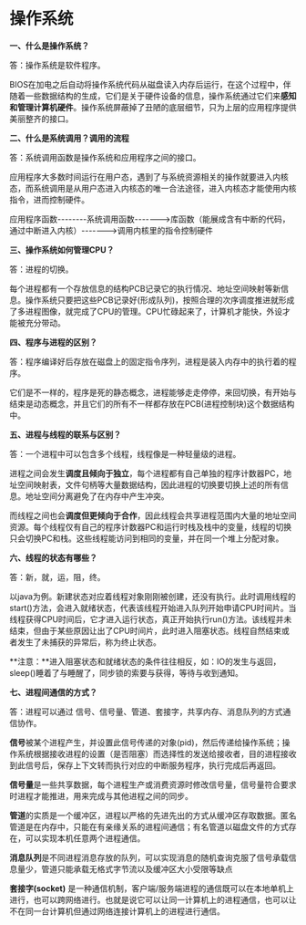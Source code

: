 # 操作系统

**一、什么是操作系统？**

答：操作系统是软件程序。

​	BIOS在加电之后自动将操作系统代码从磁盘读入内存后运行，在这个过程中，伴随着一些数据结构的生成，它们是关于硬件设备的信息，操作系统通过它们来**感知和管理计算机硬件**。操作系统屏蔽掉了丑陋的底层细节，只为上层的应用程序提供美丽整齐的接口。

**二、什么是系统调用？调用的流程**

答：系统调用函数是操作系统和应用程序之间的接口。

​	应用程序大多数时间运行在用户态，遇到了与系统资源相关的操作就要进入内核态，而系统调用是从用户态进入内核态的唯一合法途径，进入内核态才能使用内核指令，进而控制硬件。

应用程序函数--------系统调用函数------->库函数（能展成含有中断的代码，通过中断进入内核）------->调用内核里的指令控制硬件

**三、操作系统如何管理CPU？**

答：进程的切换。

​	每个进程都有一个存放信息的结构PCB记录它的执行情况、地址空间映射等新信息。操作系统只要把这些PCB记录好(形成队列)，按照合理的次序调度推进就形成了多进程图像，就完成了CPU的管理。CPU忙碌起来了，计算机才能快，外设才能被充分带动。

**四、程序与进程的区别？**

答：程序编译好后存放在磁盘上的固定指令序列，进程是装入内存中的执行着的程序。

​	它们是不一样的，程序是死的静态概念，进程能够走走停停，来回切换，有开始与结束是动态概念，并且它们的所有不一样都存放在PCB(进程控制块)这个数据结构中。

**五、进程与线程的联系与区别？**

答：一个进程中可以包含多个线程，线程像是一种轻量级的进程。

​	进程之间会发生**调度且倾向于独立**，每个进程都有自己单独的程序计数器PC，地址空间映射表，文件句柄等大量数据结构，因此进程的切换要切换上述的所有信息。地址空间分离避免了在内存中产生冲突。

​	而线程之间也会**调度但更倾向于合作**，因此线程会共享进程范围内大量的地址空间资源。每个线程仅有自己的程序计数器PC和运行时栈及栈中的变量，线程的切换只会切换PC和栈。这些线程能访问到相同的变量，并在同一个堆上分配对象。

**六、线程的状态有哪些？**

答：新，就，运，阻，终。

​	以java为例。新建状态对应着线程对象刚刚被创建，还没有执行。此时调用线程的start()方法，会进入就绪状态，代表该线程开始进入队列开始申请CPU时间片。当线程获得CPU时间后，它才进入运行状态，真正开始执行run()方法。该线程并未结束，但由于某些原因让出了CPU时间片，此时进入阻塞状态。线程自然结束或者发生了未捕获的异常后，称为终止状态。

**注意：**进入阻塞状态和就绪状态的条件往往相反，如：IO的发生与返回，sleep()睡着了与睡醒了，同步锁的索要与获得，等待与收到通知。

**七、进程间通信的方式？**

答：进程可以通过 信号、信号量、管道、套接字，共享内存、消息队列的方式通信协作。

**信号**被某个进程产生，并设置此信号传递的对象(pid)，然后传递给操作系统；操作系统根据接收进程的设置（是否阻塞）而选择性的发送给接收者，目的进程接收到此信号后，保存上下文转而执行对应的中断服务程序，执行完成后再返回。

**信号量**是一些共享数据，每个进程生产或消费资源时修改信号量，信号量符合要求时进程才能推进，用来完成与其他进程之间的同步。

**管道**的实质是一个缓冲区，进程以严格的先进先出的方式从缓冲区存取数据。匿名管道是在内存中，只能在有亲缘关系的进程间通信；有名管道以磁盘文件的方式存在，可以实现本机任意两个进程通信。

**消息队列**是不同进程消息存放的队列，可以实现消息的随机查询克服了信号承载信息量少，管道只能承载无格式字节流以及缓冲区大小受限等缺点

 **套接字(socket)** 是一种通信机制，客户端/服务端进程的通信既可以在本地单机上进行，也可以跨网络进行。也就是说它可以让同一计算机上的进程通信，也可以让不在同一台计算机但通过网络连接计算机上的进程进行通信。



